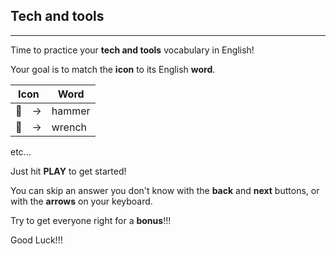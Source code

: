 ## Tech and tools

---

Time to practice your **tech and tools** vocabulary in English!

Your goal is to match the **icon** to its English **word**.

| Icon | Word | 
| ---- | ---- |
| 🔨　->  | hammer |
| 🔧　->  | wrench | 

etc...

Just hit **PLAY** to get started!

You can skip an answer you don't know with the **back** and **next** buttons, or with the **arrows** on your keyboard.

Try to get everyone right for a **bonus**!!!

Good Luck!!!
